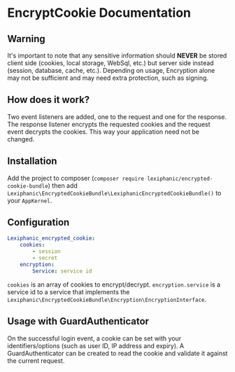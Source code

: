 EncryptCookie Documentation
===

Warning
---
It's important to note that any sensitive information should **NEVER** be stored client side (cookies, local storage, WebSql, etc.)
but server side instead (session, database, cache, etc.).
Depending on usage, Encryption alone may not be sufficient and may need extra protection, such as signing. 

How does it work?
---
Two event listeners are added, one to the request and one for the response. The response listener encrypts the requested cookies and the request event decrypts the cookies. This way your application need not be changed.

Installation
---
Add the project to composer (`composer require lexiphanic/encrypted-cookie-bundle`) then add `Lexiphanic\EncryptedCookieBundle\LexiphanicEncryptedCookieBundle()` to your `AppKernel`.

Configuration
---
``` yaml
Lexiphanic_encrypted_cookie:
    cookies:
        - session
        - secret
    encryption:
        Service: service id
```
`cookies` is an array of cookies to encrypt/decrypt. `encryption.service` is a service id to a service that implements the `Lexiphanic\EncryptedCookieBundle\Encryption\EncryptionInterface`.

Usage with GuardAuthenticator
---
On the successful login event, a cookie can be set with your identifiers/options (such as user ID, IP address and expiry).
A GuardAuthenticator can be created to read the cookie and validate it against the current request.